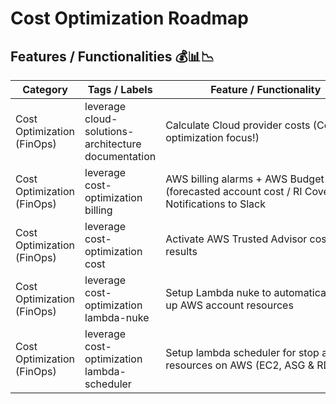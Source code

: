 # Cost Optimization Roadmap
## Features / Functionalities 💰📊📉

| Category                         | Tags / Labels                                             | <div style="width:320px">Feature / Functionality</div>                                                                        | Status | Doc |
| -------------------------------- | --------------------------------------------------------- | ----------------------------------------------------------------------------------------------------------------------------- | ------ | --- |
| Cost<br>Optimization<br>(FinOps) | leverage<br>cloud-solutions-architecture<br>documentation | <div style="width:320px">Calculate Cloud provider costs (Cost optimization focus!)</div>                                      | ✅      | ❌  |
| Cost<br>Optimization<br>(FinOps) | leverage<br>cost-optimization<br>billing                  | <div style="width:320px">AWS billing alarms + AWS Budget (forecasted account cost / RI Coverage) Notifications to Slack</div> | ✅      | ❌  |
| Cost<br>Optimization<br>(FinOps) | leverage<br>cost-optimization<br>cost                     | <div style="width:320px">Activate AWS Trusted Advisor cost related results</div>                                              | ✅      | ❌  |
| Cost<br>Optimization<br>(FinOps) | leverage<br>cost-optimization<br>lambda-nuke              | <div style="width:320px">Setup Lambda nuke to automatically clean up AWS account resources</div>                              | ✅      | ❌  |
| Cost<br>Optimization<br>(FinOps) | leverage<br>cost-optimization<br>lambda-scheduler         | <div style="width:320px">Setup lambda scheduler for stop and start resources on AWS (EC2, ASG & RDS)</div>                    | ✅      | ❌  |